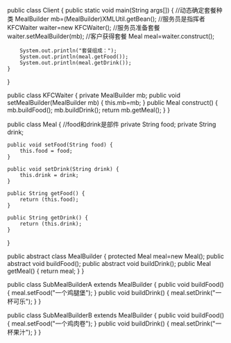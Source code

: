 public class Client
{
	public static void main(String args[])
	{
		//动态确定套餐种类
	    MealBuilder mb=(MealBuilder)XMLUtil.getBean();
		//服务员是指挥者
		KFCWaiter waiter=new KFCWaiter();
	    //服务员准备套餐
	    waiter.setMealBuilder(mb);
	    //客户获得套餐
	    Meal meal=waiter.construct();
        
        System.out.println("套餐组成：");
        System.out.println(meal.getFood());
        System.out.println(meal.getDrink());
	}
}


public class KFCWaiter
{
	private MealBuilder mb;
	public void setMealBuilder(MealBuilder mb)
	{
		this.mb=mb;
	}
	public Meal construct()
	{
		mb.buildFood();
		mb.buildDrink();
		return mb.getMeal();
	}
}


public class Meal
{
	//food和drink是部件
	private String food;
	private String drink;
	
	public void setFood(String food) {
		this.food = food; 
	}

	public void setDrink(String drink) {
		this.drink = drink; 
	}

	public String getFood() {
		return (this.food); 
	}

	public String getDrink() {
		return (this.drink); 
	}
}

public abstract class MealBuilder
{
	protected Meal meal=new Meal();
	public abstract void buildFood();
	public abstract void buildDrink();
	public Meal getMeal()
	{
		return meal;
	}
}


public class SubMealBuilderA extends MealBuilder
{
	public void buildFood()
	{
		meal.setFood("一个鸡腿堡");
	}
	public void buildDrink()
	{
	    meal.setDrink("一杯可乐");
	}
}



public class SubMealBuilderB extends MealBuilder
{
	public void buildFood()
	{
		meal.setFood("一个鸡肉卷");
	}
	public void buildDrink()
	{
		 meal.setDrink("一杯果汁");
	}
}
